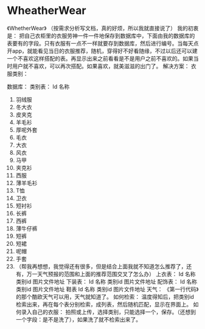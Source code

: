 # WheatherWear
《WhetherWear》
（按需求分析写文档，真的好烦，所以我就直接说了）
我的初衷是：
把自己衣柜里的衣服劳神一件一件地保存到数据库中，下面由我的数据库的表要有的字段。只有衣服有一点不一样就要存到数据库，然后进行编号。当每天点开app，就能看见当日的衣服推荐，随机，穿得好不好看随缘，不过以后还可以建一个不喜欢这样搭配的表。再显示出来之前看看是不是用户之前不喜欢的。如果当时用户就不喜欢，可以再次搭配。如果喜欢，就美滋滋的出门了。
解决方案：
衣服类别：
 
数据库：
类别表：
Id  名称
1.	羽绒服
2.	冬大衣
3.	皮夹克
4.	羊毛衫
5.	厚呢外套
6.	毛衣
7.	大衣
8.	风衣
9.	马甲
10.	夹克衫
11.	西服
12.	薄羊毛衫
13.	T恤
14.	卫衣
15.	短衬衫
16.	长裤
17.	西裤
18.	薄牛仔裤
19.	短裤
20.	短裙
21.	呢帽
22.	手套
23.	（帮我再想想，我觉得还有很多，但是结合上面我就不知道怎么推荐了，还有，万一天气预报的范围和上面的推荐范围交叉了怎么办）
上衣表：
Id 名称 类别id 图片文件地址
下装表：
Id 名称 类别id 图片文件地址
配饰表：
Id 名称 类别id 图片文件地址
鞋表
Id 名称 类别id 图片文件地址
天气：
《第一行代码》的那个酷欧天气可以用，天气就知道了。
如何检索：
温度得知后，把类别id检索出来，再在每个表分别检索，成列表，然后随机匹配，显示在界面上。
如何录入自己的衣服：
拍照或上传，选择类别，只能选择一个，保存。（还想到一个字段：是不是洗了），如果洗了就不检索出来了。
